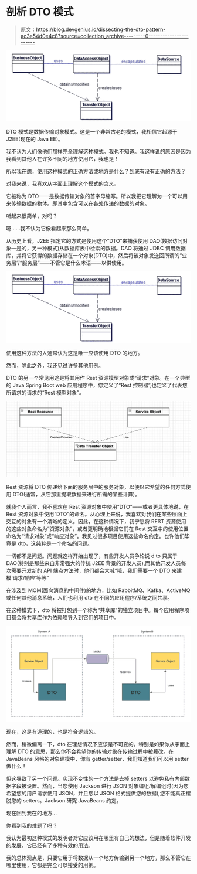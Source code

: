 # 剖析 DTO 模式

> 原文：<https://blog.devgenius.io/dissecting-the-dto-pattern-ac3e54d0e4c8?source=collection_archive---------0----------------------->

![](img/0a29aa27c8efe040b5c23571257cbe45.png)

DTO 模式是数据传输对象模式。这是一个非常古老的模式，我相信它起源于 J2EE(现在的 Java EE)。

我不认为人们像他们那样完全理解这种模式。我也不知道。我这样说的原因是因为我看到其他人在许多不同的地方使用它，我也是！

所以我在想，使用这种模式的正确方法或地方是什么？到底有没有正确的方法？

对我来说，我喜欢从字面上理解这个模式的含义。

它被称为 DTO——是数据传输对象的首字母缩写。所以我把它理解为一个可以用来传输数据的物体。即其中包含可以在各处传递的数据的对象。

听起来很简单，对吗？

嗯……我不认为它像看起来那么简单。

从历史上看，J2EE 指定它的方式是使用这个“DTO”来捕获使用 DAO(数据访问对象—是的，另一种模式)从数据库表中检索的数据。DAO 将通过 JDBC 调用数据库，并将它获得的数据存储在一个对象(DTO)中，然后将该对象发送回所谓的“业务层”/“服务层”——不管它是什么术语——以供使用。

![](img/ac7472547edb4940fe6a34e38c161c11.png)

使用这种方法的人通常认为这是唯一应该使用 DTO 的地方。

然而，除此之外，我还见过许多其他用例。

DTO 的另一个常见用途是将其用作 Rest 资源模型对象或“请求”对象。在一个典型的 Java Spring Boot web 应用程序中，您定义了“Rest 控制器”,也定义了代表您所请求的请求的“Rest 模型对象”。

![](img/e555b73bb216286fc0eabfa2808576b9.png)

Rest 资源将 DTO 传递给下面的服务层中的服务对象，以便以它希望的任何方式使用 DTO(通常，从它那里提取数据来进行所需的某些计算)。

就我个人而言，我不喜欢在 Rest 资源对象中使用“DTO”——或者更具体地说，在 Rest 资源对象中使用“DTO”的命名。从心理上来说，我喜欢对我们在某些层面上交互的对象有一个清晰的定义。因此，在这种情况下，我宁愿将 REST 资源使用的这些对象命名为“资源对象”，或者更明确地根据它们在 Rest 交互中的使用位置命名为“请求对象”或“响应对象”。我见过很多项目使用这些命名约定。也许他们毕竟是 dto，这纯粹是一个命名的问题。

一切都不是问题。问题就这样开始出现了，有些开发人员争论说 d to 只属于 DAO(特别是那些来自非常强大的传统 J2EE 背景的开发人员),而其他开发人员每次需要开发新的 API 端点方法时，他们都会大喊“哦，我们需要一个 DTO 来建模‘请求/响应’等等”

在涉及到 MOM(面向消息的中间件)的地方，比如 RabbitMQ、Kafka、ActiveMQ 或任何其他消息系统，人们也利用 dto 在不同的应用程序/系统之间共享。

在这种模式下，dto 将被打包到一个称为“共享库”的独立项目中。每个应用程序项目都会将共享库作为依赖项导入到它们的项目中。

![](img/beef9c0b054f3776137794ad4f26a457.png)

现在，这是有道理的，也是符合逻辑的。

然而，稍微偏离一下，dto 在理想情况下应该是不可变的。特别是如果你从字面上理解 DTO 的意思，那么你不会希望你的传输对象在传输过程中被篡改。在 JavaBeans 风格的对象建模中，你有 getter/setter，我们知道我们可以用 setter 做什么！

但这导致了另一个问题。实现不变性的一个方法是去掉 setters 以避免私有内部数据字段被设置。然而，当您使用 Jackson 进行 JSON 对象编组/解编组时(因为您希望您的用户请求使用 JSON，并且您以 JSON 格式提供您的数据),您不能真正摆脱您的 setters。Jackson 研究 JavaBeans 约定。

现在回到我在的地方…

你看到我的难题了吗？

我认为最初这种模式的发明者对它应该用在哪里有自己的想法，但是随着软件开发的发展，它已经有了多种有效的用法。

我的总体观点是，只要它用于将数据从一个地方传输到另一个地方，那么不管它在哪里使用，它都是完全可以接受的用例。